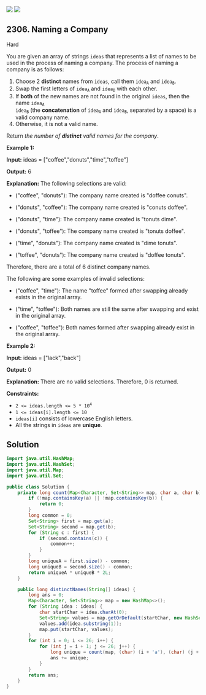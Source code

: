 [![](https://img.shields.io/github/stars/javadev/LeetCode-in-Java?label=Stars&style=flat-square)](https://github.com/javadev/LeetCode-in-Java)
[![](https://img.shields.io/github/forks/javadev/LeetCode-in-Java?label=Fork%20me%20on%20GitHub%20&style=flat-square)](https://github.com/javadev/LeetCode-in-Java/fork)

## 2306\. Naming a Company

Hard

You are given an array of strings `ideas` that represents a list of names to be used in the process of naming a company. The process of naming a company is as follows:

1.  Choose 2 **distinct** names from `ideas`, call them <code>idea<sub>A</sub></code> and <code>idea<sub>B</sub></code>.
2.  Swap the first letters of <code>idea<sub>A</sub></code> and <code>idea<sub>B</sub></code> with each other.
3.  If **both** of the new names are not found in the original `ideas`, then the name <code>idea<sub>A</sub> idea<sub>B</sub></code> (the **concatenation** of <code>idea<sub>A</sub></code> and <code>idea<sub>B</sub></code>, separated by a space) is a valid company name.
4.  Otherwise, it is not a valid name.

Return _the number of **distinct** valid names for the company_.

**Example 1:**

**Input:** ideas = ["coffee","donuts","time","toffee"]

**Output:** 6

**Explanation:** The following selections are valid:

- ("coffee", "donuts"): The company name created is "doffee conuts".

- ("donuts", "coffee"): The company name created is "conuts doffee".

- ("donuts", "time"): The company name created is "tonuts dime".

- ("donuts", "toffee"): The company name created is "tonuts doffee".

- ("time", "donuts"): The company name created is "dime tonuts".

- ("toffee", "donuts"): The company name created is "doffee tonuts".

Therefore, there are a total of 6 distinct company names.


The following are some examples of invalid selections:

- ("coffee", "time"): The name "toffee" formed after swapping already exists in the original array.

- ("time", "toffee"): Both names are still the same after swapping and exist in the original array.

- ("coffee", "toffee"): Both names formed after swapping already exist in the original array. 

**Example 2:**

**Input:** ideas = ["lack","back"]

**Output:** 0

**Explanation:** There are no valid selections. Therefore, 0 is returned. 

**Constraints:**

*   <code>2 <= ideas.length <= 5 * 10<sup>4</sup></code>
*   `1 <= ideas[i].length <= 10`
*   `ideas[i]` consists of lowercase English letters.
*   All the strings in `ideas` are **unique**.

## Solution

```java
import java.util.HashMap;
import java.util.HashSet;
import java.util.Map;
import java.util.Set;

public class Solution {
    private long count(Map<Character, Set<String>> map, char a, char b) {
        if (!map.containsKey(a) || !map.containsKey(b)) {
            return 0;
        }
        long common = 0;
        Set<String> first = map.get(a);
        Set<String> second = map.get(b);
        for (String c : first) {
            if (second.contains(c)) {
                common++;
            }
        }
        long uniqueA = first.size() - common;
        long uniqueB = second.size() - common;
        return uniqueA * uniqueB * 2L;
    }

    public long distinctNames(String[] ideas) {
        long ans = 0;
        Map<Character, Set<String>> map = new HashMap<>();
        for (String idea : ideas) {
            char startChar = idea.charAt(0);
            Set<String> values = map.getOrDefault(startChar, new HashSet<>());
            values.add(idea.substring(1));
            map.put(startChar, values);
        }
        for (int i = 0; i <= 26; i++) {
            for (int j = i + 1; j <= 26; j++) {
                long unique = count(map, (char) (i + 'a'), (char) (j + 'a'));
                ans += unique;
            }
        }
        return ans;
    }
}
```